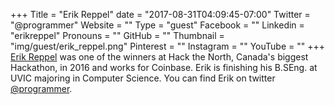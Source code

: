 +++
Title = "Erik Reppel"
date = "2017-08-31T04:09:45-07:00"
Twitter = "@programmer"
Website = ""
Type = "guest"
Facebook = ""
Linkedin = "erikreppel"
Pronouns = ""
GitHub = ""
Thumbnail = "img/guest/erik_reppel.png"
Pinterest = ""
Instagram = ""
YouTube = ""
+++
[Erik Reppel](https://www.linkedin.com/in/erikreppel) was one of the winners at Hack the North, Canada's biggest Hackathon, in 2016 and works for Coinbase. Erik is finishing his B.SEng. at UVIC majoring in Computer Science. You can find Erik on twitter [@programmer](https://twitter.com/programmer).
